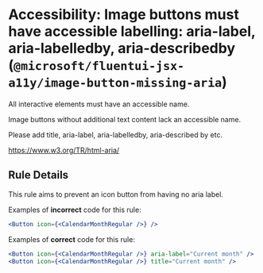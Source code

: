 # Accessibility: Image buttons must have accessible labelling: aria-label, aria-labelledby, aria-describedby (`@microsoft/fluentui-jsx-a11y/image-button-missing-aria`)

<!-- end auto-generated rule header -->

All interactive elements must have an accessible name.

Image buttons without additional text content lack an accessible name.

Please add title, aria-label, aria-labelledby, aria-described by etc.

<https://www.w3.org/TR/html-aria/>

## Rule Details

This rule aims to prevent an icon button from having no aria label.

Examples of **incorrect** code for this rule:

```jsx
<Button icon={<CalendarMonthRegular />} />
```

Examples of **correct** code for this rule:

```jsx
<Button icon={<CalendarMonthRegular />} aria-label="Current month" />
<Button icon={<CalendarMonthRegular />} title="Current month" />
```

